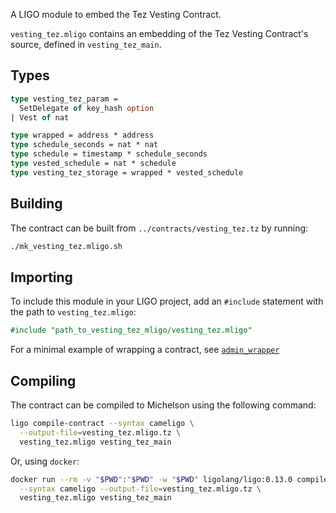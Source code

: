 
A LIGO module to embed the Tez Vesting Contract.

`vesting_tez.mligo` contains an embedding of the Tez Vesting Contract's source,
defined in `vesting_tez_main`.

## Types

```ocaml
type vesting_tez_param =
  SetDelegate of key_hash option
| Vest of nat

type wrapped = address * address
type schedule_seconds = nat * nat
type schedule = timestamp * schedule_seconds
type vested_schedule = nat * schedule
type vesting_tez_storage = wrapped * vested_schedule
```

## Building

The contract can be built from `../contracts/vesting_tez.tz` by running:

```bash
./mk_vesting_tez.mligo.sh
```

## Importing

To include this module in your LIGO project, add an `#include` statement with
the path to `vesting_tez.mligo`:

```ocaml
#include "path_to_vesting_tez_mligo/vesting_tez.mligo"
```

For a minimal example of wrapping a contract, see [`admin_wrapper`](https://github.com/tqtezos/smart-contracts/blob/c93bddaccd3d72e88a421d9304dc3cd3e92c103c/shared/fa2_modules/test/simple_admin_wrapper.mligo)

## Compiling

The contract can be compiled to Michelson using the following command:

```bash
ligo compile-contract --syntax cameligo \
  --output-file=vesting_tez.mligo.tz \
  vesting_tez.mligo vesting_tez_main
```

Or, using `docker`:

```bash
docker run --rm -v "$PWD":"$PWD" -w "$PWD" ligolang/ligo:0.13.0 compile-contract \
  --syntax cameligo --output-file=vesting_tez.mligo.tz \
  vesting_tez.mligo vesting_tez_main
```

